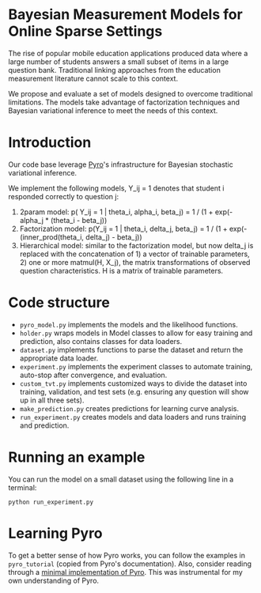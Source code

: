 # Bayesian Measurement Models for Online Sparse Settings


The rise of popular mobile education applications produced data where a large number of students answers a small subset of items in a large question bank. Traditional linking approaches from the education measurement literature cannot scale to this context.

We propose and evaluate a set of models designed to overcome traditional limitations. The models take advantage of factorization techniques and Bayesian variational inference to meet the needs of this context.


# Introduction

Our code base leverage [Pyro](https://github.com/pyro-ppl/pyro)'s infrastructure for Bayesian stochastic variational inference. 

We implement the following models, Y_ij = 1 denotes that student i responded correctly to question j:

1. 2param model: p( Y_ij = 1 | theta_i, alpha_i, beta_j) = 1 / (1 + exp(- alpha_j * (theta_i - beta_j))
2. Factorization model: p(Y_ij = 1 | theta_i, delta_j, beta_j) = 1 / (1 + exp(- (inner_prod(theta_i, delta_j)  - beta_j))
3. Hierarchical model: similar to the factorization model, but now delta_j is replaced with the concatenation of 1) a vector of trainable parameters, 2) one or more matmul(H, X_j), the matrix transformations of observed question characteristics. H is a matrix of trainable parameters.

# Code structure

* `pyro_model.py` implements the models and the likelihood functions.
* `holder.py` wraps models in Model classes to allow for easy training and prediction, also contains classes for data loaders.
* `dataset.py` implements functions to parse the dataset and return the appropriate data loader.
* `experiment.py` implements the experiment classes to automate training, auto-stop after convergence, and evaluation.
* `custom_tvt.py` implements customized ways to divide the dataset into training, validation, and test sets (e.g. ensuring any question will show up in all three sets).
* `make_prediction.py` creates predictions for learning curve analysis.
* `run_experiment.py` creates models and data loaders and runs training and prediction.

# Running an example

You can run the model on a small dataset using the following line in a terminal:

```
python run_experiment.py
```

# Learning Pyro

To get a better sense of how Pyro works, you can follow the examples in `pyro_tutorial` (copied from Pyro's documentation). Also, consider reading through a [minimal implementation of Pyro](http://pyro.ai/examples/minipyro.html). This was instrumental for my own understanding of Pyro.


